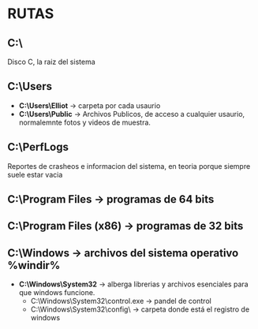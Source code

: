 # RUTAS 



## C:\ 
Disco C, la raiz del sistema

## C:\Users
 - **C:\Users\Elliot** → carpeta por cada usaurio
 - **C:\Users\\Public** → Archivos Publicos, de acceso a cualquier usaurio, normalemnte fotos y videos de muestra.

## **C:\PerfLogs** 
Reportes de crasheos e informacion del sistema, en teoria porque siempre suele estar vacia	

## **C:\Program Files** → programas de 64 bits

## **C:\Program Files (x86)** → programas de 32 bits

## **C:\Windows** → archivos del sistema operativo    %windir%

 - **C:\Windows\System32** → alberga librerias y archivos esenciales para que windows funcione.
     * C:\Windows\System32\control.exe -> pandel de control
     * C:\Windows\System32\config\ -> carpeta donde está el registro de windows
 	
